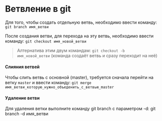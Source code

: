 # Ветвление в git
Для того, чтобы создать отдельную ветвь, необходимо ввести команду: `git branch имя_ветви`

После создания ветви, для перехода на эту ветвь, необходимо ввести команду: `git checkout имя_новой_ветви`
> Алтернатива этим двум командам: `git checkout -b имя_новой_ветви` (команда создаёт ветвь и сразу переходит на неё)

#### Слияния ветвей
Чтобы слить ветвь с основной (master), требуется сначала перейти на ветку `master` и ввести команду: `git merge имя_ветви_которую_нужно_объеденить_с_ветвью_master`

#### Удаление ветви
Для удаления ветки выполните команду git branch с параметром -d: git branch -d имя_ветви
